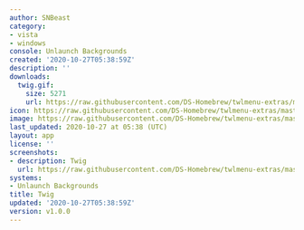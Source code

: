```yaml
---
author: SNBeast
category:
- vista
- windows
console: Unlaunch Backgrounds
created: '2020-10-27T05:38:59Z'
description: ''
downloads:
  twig.gif:
    size: 5271
    url: https://raw.githubusercontent.com/DS-Homebrew/twlmenu-extras/master/_nds/TWiLightMenu/unlaunch/backgrounds/twig.gif
icon: https://raw.githubusercontent.com/DS-Homebrew/twlmenu-extras/master/_nds/TWiLightMenu/unlaunch/backgrounds/twig.gif
image: https://raw.githubusercontent.com/DS-Homebrew/twlmenu-extras/master/_nds/TWiLightMenu/unlaunch/backgrounds/twig.gif
last_updated: 2020-10-27 at 05:38 (UTC)
layout: app
license: ''
screenshots:
- description: Twig
  url: https://raw.githubusercontent.com/DS-Homebrew/twlmenu-extras/master/_nds/TWiLightMenu/unlaunch/backgrounds/twig.gif
systems:
- Unlaunch Backgrounds
title: Twig
updated: '2020-10-27T05:38:59Z'
version: v1.0.0
---
```

